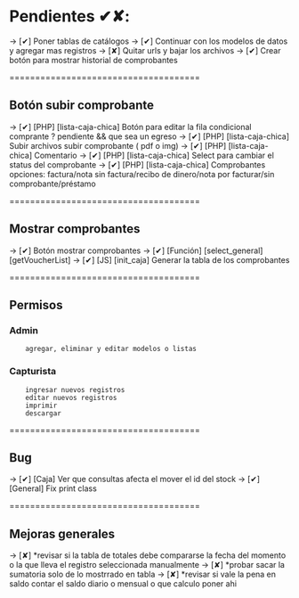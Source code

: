 # Pendientes ✔✘:
-> [✔] Poner tablas de catálogos
-> [✔] Continuar con los modelos de datos y agregar mas registros
-> [✘] Quitar urls y bajar los archivos
-> [✔] Crear botón para mostrar historial de comprobantes

=====================================

## Botón subir comprobante
-> [✔] [PHP] [lista-caja-chica] Botón para editar la fila condicional
    comprante ? pendiente && que sea un egreso
-> [✔] [PHP] [lista-caja-chica] Subir archivos
    subir comprobante ( pdf o img)
-> [✔] [PHP] [lista-caja-chica] Comentario
-> [✔] [PHP] [lista-caja-chica] Select para cambiar el status del comprobante
-> [✔] [PHP] [lista-caja-chica] Comprobantes opciones: factura/nota sin factura/recibo de dinero/nota por facturar/sin comprobante/préstamo

=====================================

## Mostrar comprobantes
-> [✔] Botón mostrar comprobantes
-> [✔] [Función] [select_general] [getVoucherList]
-> [✔] [JS] [init_caja] Generar la tabla de los comprobantes

=====================================

## Permisos
### Admin
        agregar, eliminar y editar modelos o listas
### Capturista
        ingresar nuevos registros
        editar nuevos registros
        imprimir
        descargar

=====================================

## Bug
-> [✔] [Caja] Ver que consultas afecta el mover el id del stock
-> [✔] [General] Fix print class

=====================================

## Mejoras generales
-> [✘] *revisar si la tabla de totales debe compararse la fecha del momento o la que lleva el registro seleccionada manualmente
-> [✘] *probar sacar la sumatoria solo de lo mostrrado en tabla
-> [✘] *revisar si vale la pena en saldo contar el saldo diario o mensual o que calculo poner ahi